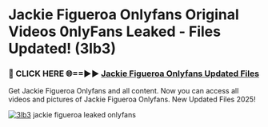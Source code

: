 # Jackie Figueroa Onlyfans Original Videos 0nlyFans Leaked - Files Updated! (3lb3)

<h3>🔴 CLICK HERE 🌐==►► <a href="https://tinyurl.com/x26r9saj" rel="nofollow">Jackie Figueroa Onlyfans Updated Files</a></h3>

Get Jackie Figueroa Onlyfans and all content. Now you can access all videos and pictures of Jackie Figueroa Onlyfans. New Updated Files 2025!

[![3lb3](https://i.imgur.com/LkgZPqh.gif)](https://tinyurl.com/x26r9saj)
jackie figueroa leaked onlyfans